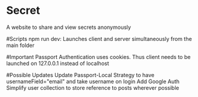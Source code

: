 # Secret
A website to share and view secrets anonymously  

#Scripts
npm run dev: Launches client and server simultaneously from the main folder

#Important
Passport Authentication uses cookies. Thus client needs to be launched on 127.0.0.1 instead of localhost

#Possible Updates
Update Passport-Local Strategy to have usernameField="email" and take username on login
Add Google Auth
Simplify user collection to store reference to posts wherever possible
